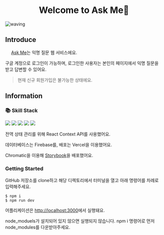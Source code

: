 <h1 style="text-align: center">Welcome to Ask Me👋</h1>

![waving](https://capsule-render.vercel.app/api?type=waving&height=200&text=Ask-Me&fontAlign=80&fontAlignY=40&color=gradient)

<h2>Introduce</h2>

<img src="./public/favicon.ico" width="15px" /> [Ask Me](https://ask-me-s.vercel.app/ixio0330)는 익명 질문 웹 서비스에요.

구글 계정으로 로그인이 가능하며, 로그인한 사용자는 본인의 페이지에서 익명 질문을 받고 답변할 수 있어요.

> 현재 신규 회원가입은 불가능한 상태에요.

<h2>Information</h2>

<h3>📚 Skill Stack</h3>

<img src="https://img.shields.io/badge/Next.js-000000?style=flat-square&logo=Next.js&logoColor=white" style="display:inline"/>
<img src="https://img.shields.io/badge/TypeScript-3178C6?style=flat-square&logo=typescript&logoColor=white" style="display:inline"/>
<img src="https://img.shields.io/badge/Storybook-FF4785?style=flat-square&logo=Storybook&logoColor=white" style="display:inline"/>
<img src="https://img.shields.io/badge/Firebase-FFCA28?style=flat-square&logo=Firebase&logoColor=white" style="display:inline"/>
<img src="https://img.shields.io/badge/Vercel-000000?style=flat-square&logo=vercel&logoColor=white" style="display:inline"/>

<p>전역 상태 관리를 위해 React Context API를 사용했어요.</p>

<p>데이터베이스는 Firebase를, 배포는 Vercel을 이용했어요.</p>

Chromatic을 이용해 [Storybook](https://65aa07d45f993ddf97414579-psbbktufap.chromatic.com/?path=/story/components-card-answer--default)을 배포했어요.

<h3>Getting Started</h3>

GitHub 저장소를 clone하고 해당 디렉토리에서 터미널을 열고 아래 명령어를 차례로 입력해주세요.

```
$ npm i
$ npm run dev
```

어플리케이션은 [http://localhost:3000](http://localhost:3000)에서 실행돼요.

node_moduels가 설치되어 있지 않으면 실행되지 않습니다. npm i 명령어로 먼저 node_modules를 다운받아주세요.
